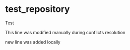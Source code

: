 # test_repository
Test

This line was modified manually during conflicts resolution


new line was added locally
